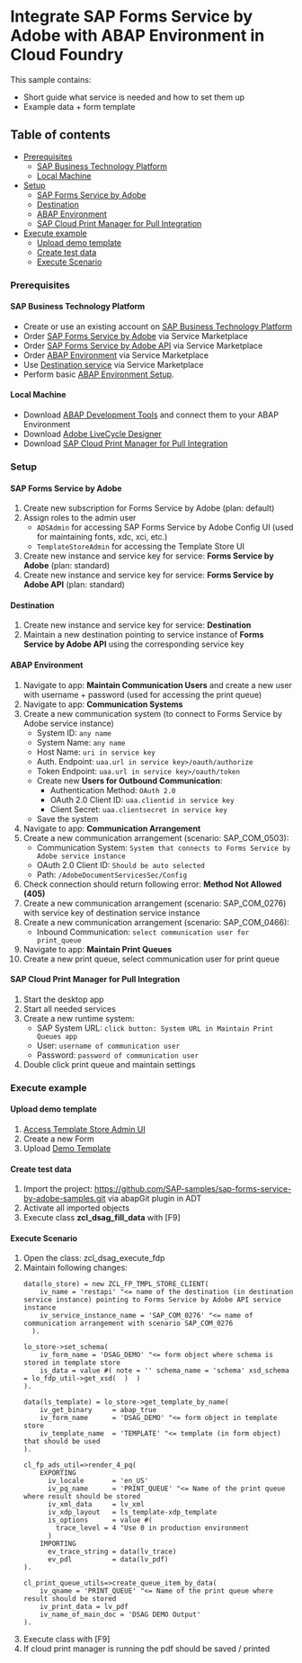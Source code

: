 # Integrate SAP Forms Service by Adobe with ABAP Environment in Cloud Foundry

This sample contains:
- Short guide what service is needed and how to set them up
- Example data + form template

## Table of contents

- [Prerequisites](#prerequisites)
  * [SAP Business Technology Platform](#sap-business-technology-platform)
  * [Local Machine](#local-machine)
- [Setup](#setup)
  * [SAP Forms Service by Adobe](#sap-forms-service-by-adobe)
  * [Destination](#destination)
  * [ABAP Environment](#abap-environment)
  * [SAP Cloud Print Manager for Pull Integration](#sap-cloud-print-manager-for-pull-integration)
- [Execute example](#execute-example)
  * [Upload demo template](#upload-demo-template)
  * [Create test data](#create-test-data)
  * [Execute Scenario](#execute-scenario)

### Prerequisites
#### SAP Business Technology Platform
- Create or use an existing account on [SAP Business Technology Platform](https://www.sap.com/germany/products/business-technology-platform.html)
- Order [SAP Forms Service by Adobe](https://discovery-center.cloud.sap/serviceCatalog/forms-service-by-adobe?region=all) via Service Marketplace
- Order [SAP Forms Service by Adobe API](https://discovery-center.cloud.sap/serviceCatalog/forms-service-by-adobe?region=all) via Service Marketplace
- Order [ABAP Environment](https://discovery-center.cloud.sap/serviceCatalog/abap-environment?region=all) via Service Marketplace
- Use [Destination service](https://discovery-center.cloud.sap/serviceCatalog/destination?service_plan=lite&region=all&licenseModel=cpea) via Service Marketplace
- Perform basic [ABAP Environment Setup](https://help.sap.com/docs/BTP/65de2977205c403bbc107264b8eccf4b/a999fac2a578468ea0e4e320c82145ce.html).

#### Local Machine
- Download [ABAP Development Tools](https://launchpad.support.sap.com/#/softwarecenter/template/products/%20_APP=00200682500000001943&_EVENT=DISPHIER&HEADER=Y&FUNCTIONBAR=N&EVENT=TREE&NE=NAVIGATE&ENR=01200314690100008586&V=MAINT&TA=ACTUAL&PAGE=SEARCH/SAP%20ABAP%20IN%20ECLIPSE) and connect them to your ABAP Environment
- Download [Adobe LiveCycle Designer](https://launchpad.support.sap.com/#/softwarecenter/search/Adobe%20Livecycle%20Designer%2011)
- Download [SAP Cloud Print Manager for Pull Integration](https://launchpad.support.sap.com/#/softwarecenter/template/products/%20_APP=00200682500000001943&_EVENT=DISPHIER&HEADER=Y&FUNCTIONBAR=N&EVENT=TREE&NE=NAVIGATE&ENR=73554900100200013761&V=MAINT&TA=ACTUAL&PAGE=SEARCH/SAP%20CLOUD%20PRNT%20MGR%20770%20FOR%20P)

### Setup
#### SAP Forms Service by Adobe
1. Create new subscription for Forms Service by Adobe (plan: default)
2. Assign roles to the admin user
    - `ADSAdmin` for accessing SAP Forms Service by Adobe Config UI (used for maintaining fonts, xdc, xci, etc.)
    - `TemplateStoreAdmin` for accessing the Template Store UI
3. Create new instance and service key for service: **Forms Service by Adobe** (plan: standard)
4. Create new instance and service key for service: **Forms Service by Adobe API** (plan: standard)

#### Destination
1. Create new instance and service key for service: **Destination**
2. Maintain a new destination pointing to service instance of **Forms Service by Adobe API** using the corresponding service key

#### ABAP Environment
1. Navigate to app: **Maintain Communication Users** and create a new user with username + password (used for accessing the print queue)
2. Navigate to app: **Communication Systems**
3. Create a new communication system (to connect to Forms Service by Adobe service instance)
    - System ID: `any name`
    - System Name: `any name`
    - Host Name: `uri in service key`
    - Auth. Endpoint: `uaa.url in service key>/oauth/authorize`
    - Token Endpoint: `uaa.url in service key>/oauth/token`
    - Create new **Users for Outbound Communication**:
        - Authentication Method: `OAuth 2.0`
        - OAuth 2.0 Client ID: `uaa.clientid in service key`
        - Client Secret: `uaa.clientsecret in service key`
    - Save the system
4. Navigate to app: **Communication Arrangement**
5. Create a new communication arrangement (scenario: SAP_COM_0503):
    - Communication System: `System that connects to Forms Service by Adobe service instance`
    - OAuth 2.0 Client ID: `Should be auto selected`
    - Path: `/AdobeDocumentServicesSec/Config`
6. Check connection should return following error: **Method Not Allowed (405)**
7. Create a new communication arrangement (scenario: SAP_COM_0276) with service key of destination service instance
8. Create a new communication arrangement (scenario: SAP_COM_0466):
    - Inbound Communication: `select communication user for print_queue`
9. Navigate to app: **Maintain Print Queues**
10. Create a new print queue, select communication user for print queue
    
#### SAP Cloud Print Manager for Pull Integration
1. Start the desktop app
2. Start all needed services
3. Create a new runtime system:
    - SAP System URL: `click button: System URL in Maintain Print Queues app`
    - User: `username of communication user`
    - Password: `password of communication user`
4. Double click print queue and maintain settings

### Execute example

#### Upload demo template
1. [Access Template Store Admin UI](https://help.sap.com/docs/CP_FORMS_BY_ADOBE/dcbea777ceb3411cb10500a1a392273e/1069ce905dda4481a89f13a8b6c20ac1.html/#result)
2. Create a new Form
3. Upload [Demo Template](https://github.com/SAP-samples/sap-forms-service-by-adobe-samples/blob/main/abap/Form.xdp)

#### Create test data

1. Import the project: https://github.com/SAP-samples/sap-forms-service-by-adobe-samples.git via abapGit plugin in ADT
2. Activate all imported objects
3. Execute class **zcl_dsag_fill_data** with \[F9\]

#### Execute Scenario

1. Open the class: zcl_dsag_execute_fdp
2. Maintain following changes: 
    ```abap
    data(lo_store) = new ZCL_FP_TMPL_STORE_CLIENT(
        iv_name = 'restapi' "<= name of the destination (in destination service instance) pointing to Forms Service by Adobe API service instance
        iv_service_instance_name = 'SAP_COM_0276' "<= name of communication arrangement with scenario SAP_COM_0276
      ).
    ```
    ```abap
    lo_store->set_schema(
        iv_form_name = 'DSAG_DEMO' "<= form object where schema is stored in template store
        is_data = value #( note = '' schema_name = 'schema' xsd_schema = lo_fdp_util->get_xsd(  )  )
    ).
    ```
    ```abap
    data(ls_template) = lo_store->get_template_by_name(
        iv_get_binary     = abap_true
        iv_form_name      = 'DSAG_DEMO' "<= form object in template store
        iv_template_name  = 'TEMPLATE' "<= template (in form object) that should be used
    ).
    ```
    ```abap
    cl_fp_ads_util=>render_4_pq(
        EXPORTING
          iv_locale       = 'en_US'
          iv_pq_name      = 'PRINT_QUEUE' "<= Name of the print queue where result should be stored
          iv_xml_data     = lv_xml
          iv_xdp_layout   = ls_template-xdp_template
          is_options      = value #(
            trace_level = 4 "Use 0 in production environment
          )
        IMPORTING
          ev_trace_string = data(lv_trace)
          ev_pdl          = data(lv_pdf)
    ).
    ```
    ```abap
    cl_print_queue_utils=>create_queue_item_by_data(
        iv_qname = 'PRINT_QUEUE' "<= Name of the print queue where result should be stored
        iv_print_data = lv_pdf
        iv_name_of_main_doc = 'DSAG DEMO Output'
    ).    
    ```
3. Execute class with \[F9\]
4. If cloud print manager is running the pdf should be saved / printed
